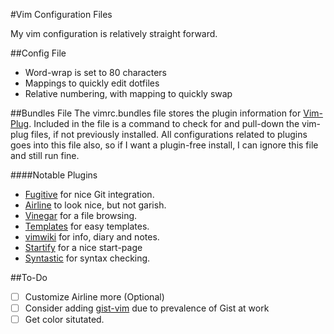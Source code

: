 #Vim Configuration Files

My vim configuration is relatively straight forward.

##Config File
* Word-wrap is set to 80 characters
* Mappings to quickly edit dotfiles
* Relative numbering, with mapping to quickly swap

##Bundles File
The vimrc.bundles file stores the plugin information for
[Vim-Plug](https://github.com/junegunn/vim-plug). Included in the file is a
command to check for and pull-down the vim-plug files, if not previously
installed. All configurations related to plugins goes into this file also, so if
I want a plugin-free install, I can ignore this file and still run fine.

####Notable Plugins
* [Fugitive](https://github.com/tpope/vim-fugitive) for nice Git integration.
* [Airline](https://github.com/bling/vim-airline) to look nice, but not garish.
* [Vinegar](https://github.com/tpope/vim-vinegar) for a file browsing.
* [Templates](https://github.com/ap/vim-templates.git) for easy templates.
* [vimwiki](https://github.com/vimwiki/vimwiki) for info, diary and notes.
* [Startify](https://github.com/mhinz/vim-startify) for a nice start-page
* [Syntastic](https://github.com/scrooloose/syntastic) for syntax checking.

##To-Do
* [ ] Customize Airline more (Optional)
* [ ] Consider adding [gist-vim](https://github.com/mattn/gist-vim) due to
  prevalence of Gist at work
* [ ] Get color situtated.
